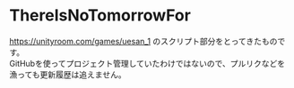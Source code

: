 # ThereIsNoTomorrowFor
https://unityroom.com/games/uesan_1 のスクリプト部分をとってきたものです。<br>
GitHubを使ってプロジェクト管理していたわけではないので、プルリクなどを漁っても更新履歴は追えません。
